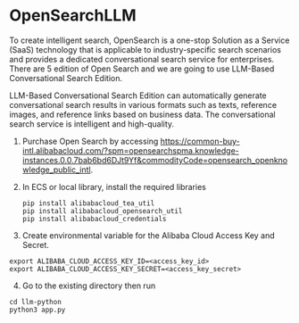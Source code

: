 # OpenSearchLLM

To create intelligent search, OpenSearch is a one-stop Solution as a Service (SaaS) technology that is applicable to industry-specific search scenarios and provides a dedicated conversational search service for enterprises. There are 5 edition of Open Search and we are going to use LLM-Based Conversational Search Edition.

LLM-Based Conversational Search Edition can automatically generate conversational search results in various formats such as texts, reference images, and reference links based on business data. The conversational search service is intelligent and high-quality.

1. Purchase Open Search by accessing https://common-buy-intl.alibabacloud.com/?spm=opensearchspma.knowledge-instances.0.0.7bab6bd6DJt9Yf&commodityCode=opensearch_openknowledge_public_intl.
   
3. In ECS or local library, install the required libraries

   ```
   pip install alibabacloud_tea_util 
   pip install alibabacloud_opensearch_util
   pip install alibabacloud_credentials
   ```

4. Create environmental variable for the Alibaba Cloud Access Key and Secret.

  ```
  export ALIBABA_CLOUD_ACCESS_KEY_ID=<access_key_id> 
  export ALIBABA_CLOUD_ACCESS_KEY_SECRET=<access_key_secret>
  ```
  
4. Go to the existing directory then run

  ```
  cd llm-python
  python3 app.py
  ```
